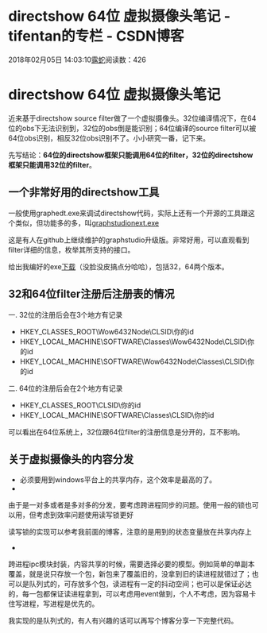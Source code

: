 # directshow 64位 虚拟摄像头笔记 - tifentan的专栏 - CSDN博客

2018年02月05日 14:03:10[露蛇](https://me.csdn.net/tifentan)阅读数：426


# directshow 64位 虚拟摄像头笔记

近来基于directshow source filter做了一个虚拟摄像头。32位编译情况下，在64位的obs下无法识别到，32位的obs倒是能识别；64位编译的source filter可以被64位obs识别，相反32位obs识别不了。小小研究一番，记下来。 

先写结论：**64位的directshow框架只能调用64位的filter，32位的directshow框架只能调用32位的filter**。

## 一个非常好用的directshow工具

一般使用graphedt.exe来调试directshow代码，实际上还有一个开源的工具跟这个类似，但功能多的多，叫[graphstudionext.exe](https://github.com/cplussharp/graph-studio-next)

这是有人在github上继续维护的graphstudio升级版。非常好用，可以直观看到filter详细的信息，枚举其所支持的接口。 

给出我编好的exe[下载](http://download.csdn.net/download/tifentan/10237192)（没脸没皮搞点分哈哈），包括32，64两个版本。

## 32和64位filter注册后注册表的情况

一. 32位的注册后会在3个地方有记录
- HKEY_CLASSES_ROOT\Wow6432Node\CLSID\你的id
- HKEY_LOCAL_MACHINE\SOFTWARE\Classes\Wow6432Node\CLSID\你的id
- HKEY_LOCAL_MACHINE\SOFTWARE\Wow6432Node\Classes\CLSID\你的id

二. 64位的注册后会在2个地方有记录
- HKEY_CLASSES_ROOT\CLSID\你的id
- HKEY_LOCAL_MACHINE\SOFTWARE\Classes\CLSID\你的id

可以看出在64位系统上，32位跟64位filter的注册信息是分开的，互不影响。

## 关于虚拟摄像头的内容分发
- 必须要用到windows平台上的共享内存，这个效率是最高的了。
- 
由于是一对多或者是多对多的分发，要考虑跨进程同步的问题。使用一般的锁也可以用，但考虑到效率问题使用读写锁更好 

读写锁的实现可以参考我前面的博客，注意的是用到的状态变量放在共享内存上

- 
跨进程ipc模块封装，内容共享的时候，需要选择必要的模型。例如简单的单副本覆盖，就是说只存放一个包，新包来了覆盖旧的，没拿到旧的读进程就错过了；也可以是队列式的，可存放多个包，读进程有一定的抖动空间；也可以是保证必达的，每一包都保证读进程拿到，可以考虑用event做到，个人不考虑，因为容易卡住写进程，写进程是优先的。 

我实现的是队列式的，有人有兴趣的话可以再写个博客分享一下完整代码。

